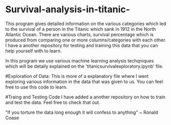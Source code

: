 # Survival-analysis-in-titanic-
This program gives detailed information on the various categories which led to the survival of a person in the Titanic which sank in 1912 in the North Atlantic Ocean. There are various charts, survival percentage which is produced from comparing one or more columns/categories with each other. I have a another repository for testing and training this data that you can help yourself with to learn.

In this program we use various machine learning analysis techqniques which will be detaily explained on the 'titanicsurvivalexploratory.ipynb' file.

#Exploration of Data: This is more of a explanatory file where I went exploring various information in the data that was given to us. You can feel free to use this code to learn.

#Traing and Testing Code I have added a another repository on how to train and test the data. Feel free to check that out.

"If you torture the data long enough it will confess to anything" ~ Ronald Coase
